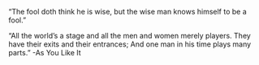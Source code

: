 “The fool doth think he is wise, but the wise man knows himself to be a fool.”

“All the world’s a stage and all the men and women merely players. They have their exits and their entrances; And one man in his time plays many parts.” -As You Like It
